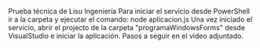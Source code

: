 Prueba técnica de Lisu Ingeniería Para iniciar el servicio desde PowerShell ir a la carpeta y ejecutar el comando: node aplicacion.js Una vez iniciado el servicio, abrir el projecto de la carpeta "programaWindowsForms" desde VisualStudio e iniciar la aplicación. Pasos a seguir en el vídeo adjuntado.
